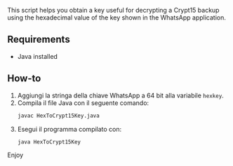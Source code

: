 This script helps you obtain a key useful for decrypting a Crypt15 backup using the hexadecimal value of the key shown in the WhatsApp application.

## Requirements

- Java installed

## How-to

1. Aggiungi la stringa della chiave WhatsApp a 64 bit alla variabile `hexkey`.
2. Compila il file Java con il seguente comando:
   ```bash
   javac HexToCrypt15Key.java
3. Esegui il programma compilato con:
   ```bash
   java HexToCrypt15Key

Enjoy
